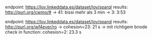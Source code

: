 endpoint: https://lov.linkeddata.es/dataset/lov/sparql
results: http://purl.org/cwmo/# 
->  41: bissi mehr als 3 min
-> 3: 3:53

endpoint: https://lov.linkeddata.es/dataset/lov/sparql
results: http://purl.org/wf4ever/ro
-> cohesion=23: 21 s
-> mit richtigem bnode check in function: cohesion=2: 23.3 s

